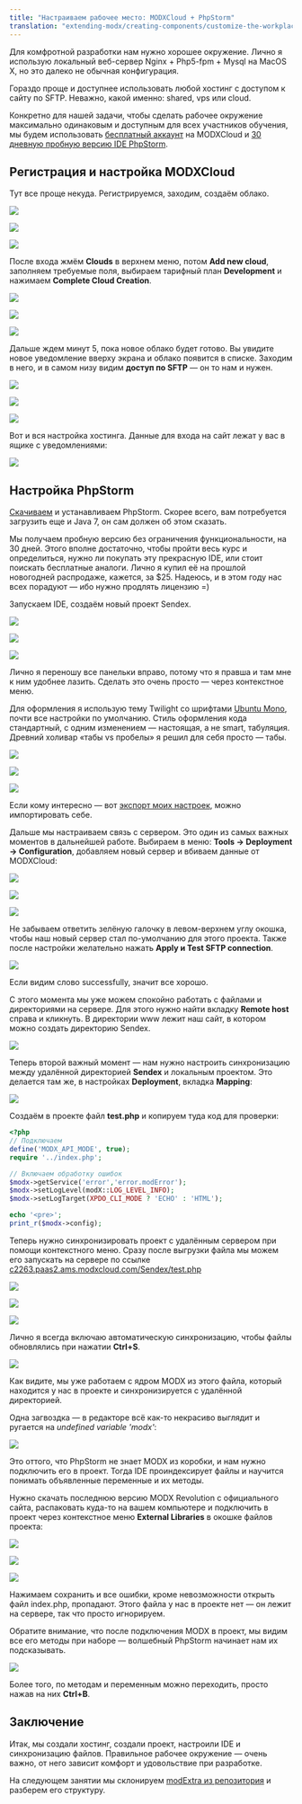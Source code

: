 ```yaml
---
title: "Настраиваем рабочее место: MODXCloud + PhpStorm"
translation: "extending-modx/creating-components/customize-the-workplace"
---
```


Для комфротной разработки нам нужно хорошее окружение. Лично я использую локальный веб-сервер Nginx + Php5-fpm + Mysql на MacOS X, но это далеко не обычная конфигурация.

Гораздо проще и доступнее использовать любой хостинг с доступом к сайту по SFTP. Неважно, какой именно: shared, vps или cloud.

Конкретно для нашей задачи, чтобы сделать рабочее окружение максимально одинаковым и доступным для всех участников обучения, мы будем использовать [бесплатный аккаунт](https://modxcloud.com/signup/lab-account.html) на MODXCloud и [30 дневную пробную версию IDE PhpStorm](http://www.jetbrains.com/phpstorm/download/).

## Регистрация и настройка MODXCloud

Тут все проще некуда. Регистрируемся, заходим, создаём облако.

![](customize-1.png)

![](customize-2.png)

![](customize-3.png)

После входа жмём **Clouds** в верхнем меню, потом **Add new cloud**, заполняем требуемые поля, выбираем тарифный план **Development** и нажимаем **Complete Cloud Creation**.

![](customize-4.png)

![](customize-5.png)

![](customize-6.png)

Дальше ждем минут 5, пока новое облако будет готово. Вы увидите новое уведомление вверху экрана и облако появится в списке. Заходим в него, и в самом низу видим **доступ по SFTP** — он то нам и нужен.

![](customize-7.png)

![](customize-8.png)

![](customize-9.png)

Вот и вся настройка хостинга. Данные для входа на сайт лежат у вас в ящике с уведомлениями:

![](customize-10.png)

## Настройка PhpStorm

[Cкачиваем](http://www.jetbrains.com/phpstorm/download/) и устанавливаем PhpStorm. Скорее всего, вам потребуется загрузить еще и Java 7, он сам должен об этом сказать.

Мы получаем пробную версию без ограничения функциональности, на 30 дней. Этого вполне достаточно, чтобы пройти весь курс и определиться, нужно ли покупать эту прекрасную IDE, или стоит поискать бесплатные аналоги. Лично я купил её на прошлой новогодней распродаже, кажется, за $25. Надеюсь, и в этом году нас всех порадуют — ибо нужно продлять лицензию =)

Запускаем IDE, создаём новый проект Sendex.

![](PhpStorm-1.png)

![](PhpStorm-2.png)

![](PhpStorm-3.png)

Лично я переношу все панельки вправо, потому что я правша и там мне к ним удобнее лазить. Сделать это очень просто — через контекстное меню.

Для оформления я использую тему Twilight со шрифтами [Ubuntu Mono](http://font.ubuntu.com/), почти все настройки по умолчанию. Стиль оформления кода стандартный, с одним изменением — настоящая, а не smart, табуляция. Древний холивар «табы vs пробелы» я решил для себя просто — табы.

![](PhpStorm-4.png)

![](PhpStorm-5.png)

![](PhpStorm-6.png)

Если кому интересно — вот [экспорт моих настроек](http://yadi.sk/d/CuMmZlEgGqq6Q), можно импортировать себе.

Дальше мы настраиваем связь с сервером. Это один из самых важных моментов в дальнейшей работе. Выбираем в меню: **Tools → Deployment → Configuration**, добавляем новый сервер и вбиваем данные от MODXCloud:

![](PhpStorm-7.png)

![](PhpStorm-8.png)

![](PhpStorm-9.png)

Не забываем ответить зелёную галочку в левом-верхнем углу окошка, чтобы наш новый сервер стал по-умолчанию для этого проекта. Также после настройки желательно нажать **Apply и Test SFTP connection**.

![](PhpStorm-10.png)

Если видим слово successfully, значит все хорошо.

С этого момента мы уже можем спокойно работать с файлами и директориями на сервере. Для этого нужно найти вкладку **Remote host** справа и кликнуть. В директории www лежит наш сайт, в котором можно создать директорию Sendex.

![](PhpStorm-11.png)

Теперь второй важный момент — нам нужно настроить синхронизацию между удалённой директорией **Sendex** и локальным проектом. Это делается там же, в настройках **Deployment**, вкладка **Mapping**:

![](PhpStorm-12.png)

Создаём в проекте файл **test.php** и копируем туда код для проверки:

``` php
<?php
// Подключаем
define('MODX_API_MODE', true);
require '../index.php';

// Включаем обработку ошибок
$modx->getService('error','error.modError');
$modx->setLogLevel(modX::LOG_LEVEL_INFO);
$modx->setLogTarget(XPDO_CLI_MODE ? 'ECHO' : 'HTML');

echo '<pre>';
print_r($modx->config);
```

Теперь нужно синхронизировать проект с удалённым сервером при помощи контекстного меню. Сразу после выгрузки файла мы можем его запускать на сервере по ссылке [c2263.paas2.ams.modxcloud.com/Sendex/test.php](c2263.paas2.ams.modxcloud.com/Sendex/test.php)

![](PhpStorm-13.png)

![](PhpStorm-14.png)

![](PhpStorm-15.png)

Лично я всегда включаю автоматическую синхронизацию, чтобы файлы обновлялись при нажатии **Ctrl+S**.

![](PhpStorm-16.png)

Как видите, мы уже работаем с ядром MODX из этого файла, который находится у нас в проекте и синхронизируется с удалённой директорией.

Одна загвоздка — в редакторе всё как-то некрасиво выглядит и ругается на _undefined variable 'modx'_:

![](PhpStorm-17.png)

Это оттого, что PhpStorm не знает MODX из коробки, и нам нужно подключить его в проект. Тогда IDE проиндексирует файлы и научится понимать объявленные переменные и их методы.

Нужно скачать последнюю версию MODX Revolution с официального сайта, распаковать куда-то на вашем компьютере и подключить в проект через контекстное меню **External Libraries** в окошке файлов проекта:

![](PhpStorm-18.png)

![](PhpStorm-19.png)

![](PhpStorm-20.png)

Нажимаем сохранить и все ошибки, кроме невозможности открыть файл index.php, пропадают. Этого файла у нас в проекте нет — он лежит на сервере, так что просто игнорируем.

Обратите внимание, что после подключения MODX в проект, мы видим все его методы при наборе — волшебный PhpStorm начинает нам их подсказывать.

![](PhpStorm-21.png)

Более того, по методам и переменным можно переходить, просто нажав на них **Ctrl+B**.

## Заключение

Итак, мы создали хостинг, создали проект, настроили IDE и синхронизацию файлов. Правильное рабочее окружение — очень важно, от него зависит комфорт и удовольствие при разработке.

На следующем занятии мы склонируем [modExtra из репозитория](https://github.com/bezumkin/modExtra) и разберем его структуру.
